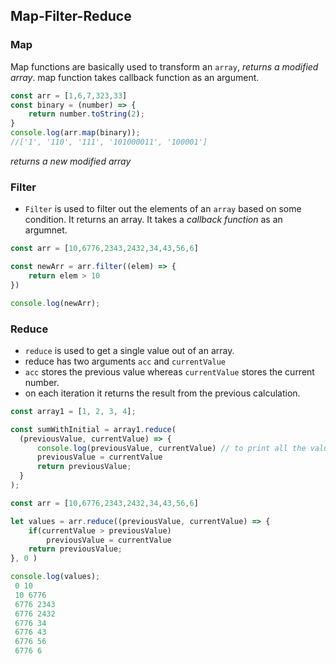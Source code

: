 ## Map-Filter-Reduce

### Map
Map functions are basically used to transform an ``array``, _returns a modified array_. map function takes callback function as an argument. 

```js
const arr = [1,6,7,323,33]
const binary = (number) => {
    return number.toString(2);
}
console.log(arr.map(binary));
//['1', '110', '111', '101000011', '100001']
```
_returns a new modified array_


### Filter
- ``Filter`` is used to filter out the elements of an ``array`` based on some condition. It returns an array.
It takes a _callback function_ as an argumnet. 

```js
const arr = [10,6776,2343,2432,34,43,56,6]

const newArr = arr.filter((elem) => {
    return elem > 10 
})

console.log(newArr);
```
### Reduce
- ``reduce`` is used to get a single value out of an array. 
- reduce has two arguments ``acc`` and ``currentValue`` 
- ``acc`` stores the previous value whereas ``currentValue`` stores the current number. 
- on each iteration it returns the result from the previous calculation. 
```js
const array1 = [1, 2, 3, 4];

const sumWithInitial = array1.reduce(
  (previousValue, currentValue) => {
      console.log(previousValue, currentValue) // to print all the values we need to return the current value
      previousValue = currentValue
      return previousValue;
  }
);
```
```js
const arr = [10,6776,2343,2432,34,43,56,6]

let values = arr.reduce((previousValue, currentValue) => {
    if(currentValue > previousValue) 
        previousValue = currentValue
    return previousValue;
}, 0 )

console.log(values); 
 0 10
​ 10 6776
​ 6776 2343
​ 6776 2432
​ 6776 34
​ 6776 43
​ 6776 56
​ 6776 6
```
